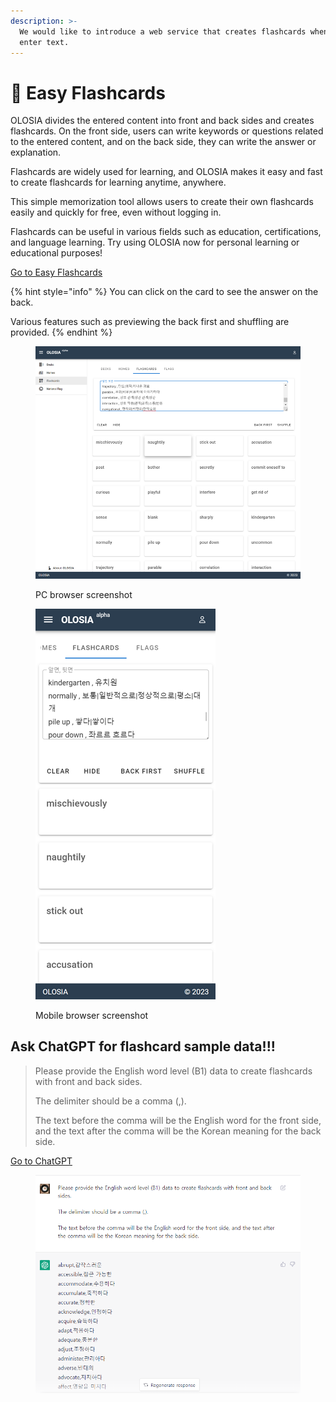 ```yaml
---
description: >-
  We would like to introduce a web service that creates flashcards when you
  enter text.
---
```


# 🐷 Easy Flashcards

OLOSIA divides the entered content into front and back sides and creates flashcards. On the front side, users can write keywords or questions related to the entered content, and on the back side, they can write the answer or explanation.

Flashcards are widely used for learning, and OLOSIA makes it easy and fast to create flashcards for learning anytime, anywhere.

This simple memorization tool allows users to create their own flashcards easily and quickly for free, even without logging in.

Flashcards can be useful in various fields such as education, certifications, and language learning. Try using OLOSIA now for personal learning or educational purposes!

[Go to Easy Flashcards](https://olosia.com/flashcards)

{% hint style="info" %}
You can click on the card to see the answer on the back.

Various features such as previewing the back first and shuffling are provided.
{% endhint %}

<figure><img src="../.gitbook/assets/easy-pc.png" alt=""><figcaption><p>PC browser screenshot</p></figcaption></figure>

<figure><img src="../.gitbook/assets/easy-mobile.png" alt=""><figcaption><p>Mobile browser screenshot</p></figcaption></figure>

## Ask ChatGPT for flashcard sample data!!!

> Please provide the English word level (B1) data to create flashcards with front and back sides.
>
> The delimiter should be a comma (,).
>
> The text before the comma will be the English word for the front side, and the text after the comma will be the Korean meaning for the back side.

[Go to ChatGPT](https://chat.openai.com/chat)

<figure><img src="../.gitbook/assets/chatgpt_en.png" alt=""><figcaption></figcaption></figure>
